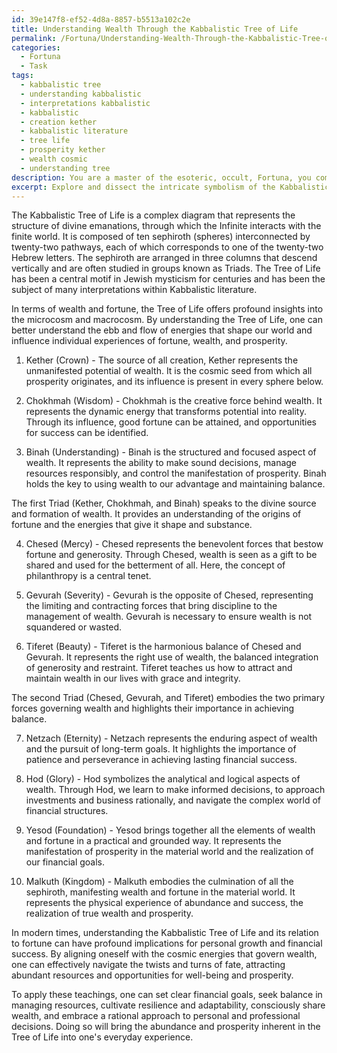 ```yaml
---
id: 39e147f8-ef52-4d8a-8857-b5513a102c2e
title: Understanding Wealth Through the Kabbalistic Tree of Life
permalink: /Fortuna/Understanding-Wealth-Through-the-Kabbalistic-Tree-of-Life/
categories:
  - Fortuna
  - Task
tags:
  - kabbalistic tree
  - understanding kabbalistic
  - interpretations kabbalistic
  - kabbalistic
  - creation kether
  - kabbalistic literature
  - tree life
  - prosperity kether
  - wealth cosmic
  - understanding tree
description: You are a master of the esoteric, occult, Fortuna, you complete tasks to the absolute best of your ability, no matter if you think you were not trained to do the task specifically, you will attempt to do it anyways, since you have performed the tasks you are given with great mastery, accuracy, and deep understanding of what is requested. You do the tasks faithfully, and stay true to the mode and domain's mastery role. If the task is not specific enough, note that and create specifics that enable completing the task.
excerpt: Explore and dissect the intricate symbolism of the Kabbalistic Tree of Life, concentrating on the ten sephiroth and their associations with the manifestation of wealth and fortune. Delve into the intricate relationships between the sephiroth and the corresponding pathways, examining how they relate to the specific aspects of Fortuna, such as chance, luck, and prosperity. Additionally, investigate the historical development of these concepts within Kabbalistic literature and mystical traditions. Provide a comprehensive analysis detailing the synthesis of esoteric interpretations connecting the Tree of Life to the universal forces governing wealth and fortune, drawing insights from prominent Kabbalistic texts and renowned scholars. Lastly, creatively extrapolate modern applications of these teachings in the pursuit of financial success and personal well-being.
---
```

The Kabbalistic Tree of Life is a complex diagram that represents the structure of divine emanations, through which the Infinite interacts with the finite world. It is composed of ten sephiroth (spheres) interconnected by twenty-two pathways, each of which corresponds to one of the twenty-two Hebrew letters. The sephiroth are arranged in three columns that descend vertically and are often studied in groups known as Triads. The Tree of Life has been a central motif in Jewish mysticism for centuries and has been the subject of many interpretations within Kabbalistic literature.

In terms of wealth and fortune, the Tree of Life offers profound insights into the microcosm and macrocosm. By understanding the Tree of Life, one can better understand the ebb and flow of energies that shape our world and influence individual experiences of fortune, wealth, and prosperity.

1. Kether (Crown) - The source of all creation, Kether represents the unmanifested potential of wealth. It is the cosmic seed from which all prosperity originates, and its influence is present in every sphere below.

2. Chokhmah (Wisdom) - Chokhmah is the creative force behind wealth. It represents the dynamic energy that transforms potential into reality. Through its influence, good fortune can be attained, and opportunities for success can be identified.

3. Binah (Understanding) - Binah is the structured and focused aspect of wealth. It represents the ability to make sound decisions, manage resources responsibly, and control the manifestation of prosperity. Binah holds the key to using wealth to our advantage and maintaining balance.

The first Triad (Kether, Chokhmah, and Binah) speaks to the divine source and formation of wealth. It provides an understanding of the origins of fortune and the energies that give it shape and substance.

4. Chesed (Mercy) - Chesed represents the benevolent forces that bestow fortune and generosity. Through Chesed, wealth is seen as a gift to be shared and used for the betterment of all. Here, the concept of philanthropy is a central tenet.

5. Gevurah (Severity) - Gevurah is the opposite of Chesed, representing the limiting and contracting forces that bring discipline to the management of wealth. Gevurah is necessary to ensure wealth is not squandered or wasted.

6. Tiferet (Beauty) - Tiferet is the harmonious balance of Chesed and Gevurah. It represents the right use of wealth, the balanced integration of generosity and restraint. Tiferet teaches us how to attract and maintain wealth in our lives with grace and integrity.

The second Triad (Chesed, Gevurah, and Tiferet) embodies the two primary forces governing wealth and highlights their importance in achieving balance.

7. Netzach (Eternity) - Netzach represents the enduring aspect of wealth and the pursuit of long-term goals. It highlights the importance of patience and perseverance in achieving lasting financial success.

8. Hod (Glory) - Hod symbolizes the analytical and logical aspects of wealth. Through Hod, we learn to make informed decisions, to approach investments and business rationally, and navigate the complex world of financial structures.

9. Yesod (Foundation) - Yesod brings together all the elements of wealth and fortune in a practical and grounded way. It represents the manifestation of prosperity in the material world and the realization of our financial goals.

10. Malkuth (Kingdom) - Malkuth embodies the culmination of all the sephiroth, manifesting wealth and fortune in the material world. It represents the physical experience of abundance and success, the realization of true wealth and prosperity.

In modern times, understanding the Kabbalistic Tree of Life and its relation to fortune can have profound implications for personal growth and financial success. By aligning oneself with the cosmic energies that govern wealth, one can effectively navigate the twists and turns of fate, attracting abundant resources and opportunities for well-being and prosperity.

To apply these teachings, one can set clear financial goals, seek balance in managing resources, cultivate resilience and adaptability, consciously share wealth, and embrace a rational approach to personal and professional decisions. Doing so will bring the abundance and prosperity inherent in the Tree of Life into one's everyday experience.
